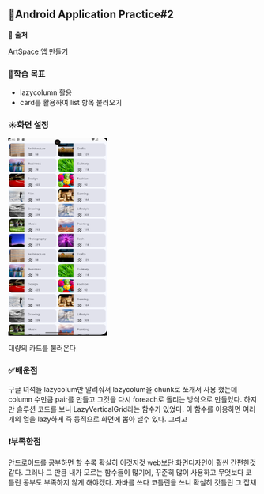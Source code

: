 ## :loudspeaker:Android Application Practice#2

:round_pushpin:  **출처**

[ArtSpace 앱 만들기]([https://developer.android.com/codelabs/basic-android-kotlin-compose-art-space?hl=ko&continue=https%3A%2F%2Fdeveloper.android.com%2Fcourses%2Fpathways%2Fandroid-basics-compose-unit-2-pathway-3%3Fhl%3Dko%23codelab-https%3A%2F%2Fdeveloper.android.com%2Fcodelabs%2Fbasic-android-kotlin-compose-art-space#0](https://developer.android.com/codelabs/basic-android-kotlin-compose-practice-grid?hl=ko&continue=https%3A%2F%2Fdeveloper.android.com%2Fcourses%2Fpathways%2Fandroid-basics-compose-unit-3-pathway-2%3Fhl%3Dko%23codelab-https%3A%2F%2Fdeveloper.android.com%2Fcodelabs%2Fbasic-android-kotlin-compose-practice-grid#0))

### 🌈학습 목표
- lazycolumn 활용
- card를 활용하여 list 항목 불러오기


### :sunny:화면 설정
<div style="display: flex; justify-content: space-between;">
<img src="https://github.com/PTCman/gridbuild/blob/main/img/screen.png" alt="대체 텍스트" style="width:200px;height:400px;">
</div>

대량의 카드를 불러온다

### ✅배운점
구글 녀석들 lazycolum만 알려줘서 lazycolum을 chunk로 쪼개서 사용 했는데 column 수만큼 pair를 만들고 그것을 다시 foreach로 돌리는 방식으로 만들었다. 하지만 솔루션 코드를 보니
LazyVerticalGrid라는 함수가 있었다. 이 함수를 이용하면 여러개의 열을 lazy하게 즉 동적으로 화면에 뽑아 낼수 있다.
그리고 


### ❗부족한점
안드로이드를 공부하면 할 수록 확실히 이것저것 web보단 화면디자인이 훨씬 간편한것 같다. 그러나 그 만큼 내가 모르는 함수들이 많기에, 꾸준히 많이 사용하고 무엇보다 코틀린 공부도 부족하지 않게 해야겠다. 자바를 쓰다 코틀린을 쓰니 확실히 갓틀린 그 잡채
